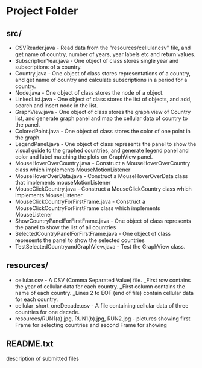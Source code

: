 # Project Folder

## src/
- CSVReader.java - Read data from the "resources/cellular.csv" file, and get name of country, number of years, year labels etc and return values.
- SubscriptionYear.java - One object of class stores single year and subscriptions of a country.
- Country.java - One object of class stores representations of a country, and get name of country and calculate subscriptions in a period for a country.
- Node.java - One object of class stores the node of a object.
- LinkedList.java - One object of class stores the list of objects, and add, search and insert node in the list.
- GraphView.java  - One object of class stores the graph view of Country list, and generate graph panel and map the cellular data of country to the panel.
- ColoredPoint.java - One object of class stores the color of one point in the graph.
- LegendPanel.java - One object of class represents the panel to show the visual guide to the graphed countries, and generate legend panel and color and label matching the plots on GraphView panel.
- MouseHoverOverCountry.java - Construct a MouseHoverOverCountry class which implements MouseMotionListener
- MouseHoverOverData.java - Construct a MouseHoverOverData class that implements mouseMotionListener
- MouseClickCountry.java - Construct a MouseClickCountry class which implements MouseListener
- MouseClickCountryForFirstFrame.java - Construct a MouseClickCountryForFirstFrame class which implements MouseListener
- ShowCountryPanelForFirstFrame.java - One object of class represents the panel to show the list of all countries
- SelectedCountryPanelForFirstFrame.java - One object of class represents the panel to show the selected countries
- TestSelectedCountryandGraphView.java - Test the GraphView class.


## resources/
- cellular.csv - A CSV (Comma Separated Value) file.
       _First row contains the year of cellular data for each country.
       _First column contains the name of each country.
       _Lines 2 to EOF (end of file) contain cellular data for each country.
- cellular_short_oneDecade.csv - A file containing cellular data of three countries for one decade.
- resources/RUN1(a).jpg, RUN1(b).jpg, RUN2.jpg - pictures showing first Frame for selecting countries and second Frame for showing

## README.txt
description of submitted files